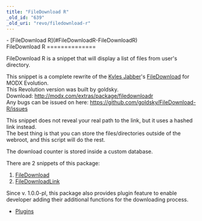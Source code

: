 ```yaml
---
title: "FileDownload R"
_old_id: "639"
_old_uri: "revo/filedownload-r"
---
```


<div>- [FileDownload R](#FileDownloadR-FileDownloadR)

</div>FileDownload R
==============

FileDownload R is a snippet that will display a list of files from user's directory.

This snippet is a complete rewrite of the [Kyles Jabber](http://muddydogpaws.com/)'s [FileDownload](http://wiki.modxcms.com/index.php/FileDownload) for MODX Evolution.   
This Revolution version was built by goldsky.   
Download: <http://modx.com/extras/package/filedownloadr>  
Any bugs can be issued on here: <https://github.com/goldsky/FileDownload-R/issues>

This snippet does not reveal your real path to the link, but it uses a hashed link instead.   
The best thing is that you can store the files/directories outside of the webroot, and this script will do the rest.

The download counter is stored inside a custom database.

There are 2 snippets of this package:

1. [FileDownload](/extras/revo/filedownload-r/filedownload-r.filedownload "FileDownload R.FileDownload")
2. [FileDownloadLink](/extras/revo/filedownload-r/filedownload-r.filedownloadlink "FileDownload R.FileDownloadLink")

Since v. 1.0.0-pl, this package also provides plugin feature to enable developer adding their additional functions for the downloading process.

- [Plugins](/extras/revo/filedownload-r/filedownload-r.plugins "FileDownload R.Plugins")